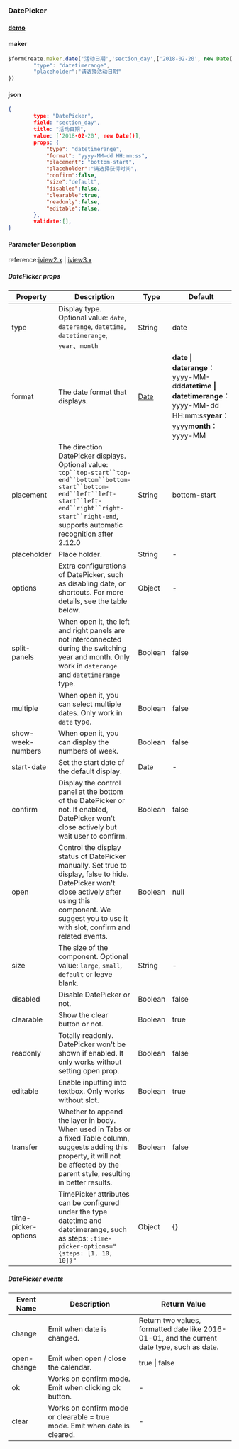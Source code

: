 ### DatePicker

#### [demo](https://jsrun.net/HehKp/edit)

#### maker
```js
$formCreate.maker.date('活动日期','section_day',['2018-02-20', new Date()]).props({
        "type": "datetimerange",
        "placeholder":"请选择活动日期"
})
```

#### json
```json
{
        type: "DatePicker",
        field: "section_day",
        title: "活动日期",
        value: ['2018-02-20', new Date()],
        props: {
            "type": "datetimerange",
            "format": "yyyy-MM-dd HH:mm:ss",
            "placement": "bottom-start",
            "placeholder":"请选择获得时间",
            "confirm":false,
            "size":"default",
            "disabled":false,
            "clearable":true,
            "readonly":false,
            "editable":false,
        },
        validate:[],
}
```

#### Parameter Description

reference:[iview2.x](http://v2.iviewui.com/components/date-picker#API) | [iview3.x](https://www.iviewui.com/components/date-picker#API)



##### DatePicker props

| Property            | Description                                                  | Type                        | Default                                                      |
| ------------------- | ------------------------------------------------------------ | --------------------------- | ------------------------------------------------------------ |
| type                | Display type. Optional value: `date`, `daterange`, `datetime`, `datetimerange`, `year`、`month` | String                      | date                                                         |
| format              | The date format that displays.                               | [ Date](javascript:void(0)) | **date \| daterange**： yyyy-MM-dd**datetime \| datetimerange**： yyyy-MM-dd HH:mm:ss**year**：yyyy**month**：yyyy-MM |
| placement           | The direction DatePicker displays. Optional value: `top``top-start``top-end``bottom``bottom-start``bottom-end``left``left-start``left-end``right``right-start``right-end`, supports automatic recognition after 2.12.0 | String                      | bottom-start                                                 |
| placeholder         | Place holder.                                                | String                      | -                                                            |
| options             | Extra configurations of DatePicker, such as disabling date, or shortcuts. For more details, see the table below. | Object                      | -                                                            |
| split-panels        | When open it, the left and right panels are not interconnected during the switching year and month. Only work in `daterange` and `datetimerange` type. | Boolean                     | false                                                        |
| multiple            | When open it, you can select multiple dates. Only work in `date` type. | Boolean                     | false                                                        |
| show-week-numbers   | When open it, you can display the numbers of week.           | Boolean                     | false                                                        |
| start-date          | Set the start date of the default display.                   | Date                        | -                                                            |
| confirm             | Display the control panel at the bottom of the DatePicker or not. If enabled, DatePicker won't close actively but wait user to confirm. | Boolean                     | false                                                        |
| open                | Control the display status of DatePicker manually. Set true to display, false to hide. DatePicker won't close actively after using this component. We suggest you to use it with slot, confirm and related events. | Boolean                     | null                                                         |
| size                | The size of the component. Optional value: `large`, `small`, `default` or leave blank. | String                      | -                                                            |
| disabled            | Disable DatePicker or not.                                   | Boolean                     | false                                                        |
| clearable           | Show the clear button or not.                                | Boolean                     | true                                                         |
| readonly            | Totally readonly. DatePicker won't be shown if enabled. It only works without setting open prop. | Boolean                     | false                                                        |
| editable            | Enable inputting into textbox. Only works without slot.      | Boolean                     | true                                                         |
| transfer            | Whether to append the layer in body. When used in Tabs or a fixed Table column, suggests adding this property, it will not be affected by the parent style, resulting in better results. | Boolean                     | false                                                        |
| time-picker-options | TimePicker attributes can be configured under the type datetime and datetimerange, such as steps: `:time-picker-options="{steps: [1, 10, 10]}"` | Object                      | {}                                                           |

##### DatePicker events

| Event Name  | Description                                                  | Return Value                                                 |
| ----------- | ------------------------------------------------------------ | ------------------------------------------------------------ |
| change      | Emit when date is changed.                                   | Return two values, formatted date like 2016-01-01, and the current date type, such as date. |
| open-change | Emit when open / close the calendar.                         | true \| false                                                |
| ok          | Works on confirm mode. Emit when clicking ok button.         | -                                                            |
| clear       | Works on confirm mode or clearable = true mode. Emit when date is cleared. | -                                                            |


